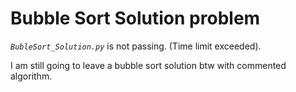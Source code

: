 # Bubble Sort Solution problem

*`BubleSort_Solution.py`* is not passing. (Time limit exceeded).

I am still going to leave a bubble sort solution btw with commented algorithm.